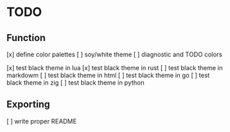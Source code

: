 # TODO

## Function
[x] define color palettes
[ ] soy/white theme
[ ] diagnostic and TODO colors

[x] test black theme in lua
[x] test black theme in rust
[ ] test black theme in markdowm
[ ] test black theme in html
[ ] test black theme in go
[ ] test black theme in zig
[ ] test black theme in python

## Exporting
[ ] write proper README
